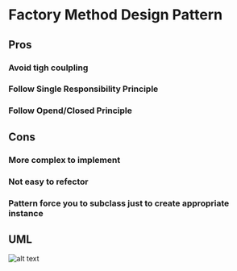 # Factory Method Design Pattern
## Pros
### Avoid tigh coulpling
### Follow Single Responsibility Principle
### Follow Opend/Closed Principle
## Cons
### More complex to implement
### Not easy to refector
### Pattern force you to subclass just to create appropriate instance
## UML
![alt text](https://github.com/nankhinmhwe/design-patterns-lab/blob/feature/factory/factory-method/factory.png?raw=true)
